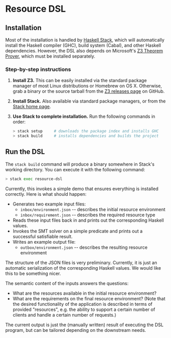 # Resource DSL

## Installation

Most of the installation is handled by [Haskell Stack][Stack], which will
automatically install the Haskell compiler (GHC), build system (Cabal), and
other Haskell dependencies. However, the DSL also depends on Microsoft's [Z3
Theorem Prover][Z3], which must be installed separately.


### Step-by-step instructions

1. **Install Z3.** This can be easily installed via the standard package
   manager of most Linux distributions or Homebrew on OS X. Otherwise, grab a
   binary or the source tarball from the [Z3 releases page][Z3] on GitHub.

2. **Install Stack.** Also available via standard package managers, or from the
   [Stack home page][Stack].

3. **Use Stack to complete installation.** Run the following commands in order:

   ```bash
   > stack setup     # downloads the package index and installs GHC
   > stack build     # installs dependencies and builds the project
   ```

## Run the DSL

The `stack build` command will produce a binary somewhere in Stack's working
directory. You can execute it with the following command:

```bash
> stack exec resource-dsl
```

Currently, this invokes a simple demo that ensures everything is installed
correctly. Here is what should happen:

 * Generates two example input files:
   * `inbox/environment.json` -- describes the initial resource environment
   * `inbox/requirement.json` -- describes the required resource type
 * Reads these input files back in and prints out the corresponding Haskell
   values.
 * Invokes the SMT solver on a simple predicate and prints out a successful
   satisfiable result.
 * Writes an example output file:
   * `outbox/environment.json` -- describes the resulting resource environment
 
The structure of the JSON files is very preliminary. Currently, it is just an
automatic serialization of the corresponding Haskell values. We would like this
to be something nicer.

The semantic content of the inputs answers the questions:
 * What are the resources available in the initial resource environment?
 * What are the requirements on the final resource environment? (Note that the
   desired functionality of the application is described in terms of provided
   "resources", e.g. the ability to support a certain number of clients and
   handle a certain number of requests.)

The current output is just the (manually written) result of executing the DSL
program, but can be tailored depending on the downstream needs.


[Stack]: http://docs.haskellstack.org/en/stable/README/
[Z3]: https://github.com/Z3Prover/z3/releases
